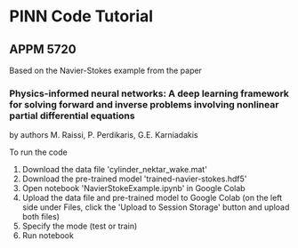 # PINN Code Tutorial 
## APPM 5720

Based on the Navier-Stokes example from the paper 

### Physics-informed neural networks: A deep learning framework for solving forward and inverse problems involving nonlinear partial differential equations
by authors M. Raissi, P. Perdikaris, G.E. Karniadakis

To run the code
1. Download the data file 'cylinder_nektar_wake.mat'
2. Download the pre-trained model 'trained-navier-stokes.hdf5'
3. Open notebook 'NavierStokeExample.ipynb' in Google Colab
4. Upload the data file and pre-trained model to Google Colab (on the left side under Files, click the 'Upload to Session Storage' button and upload both files) 
5. Specify the mode (test or train) 
6. Run notebook 
